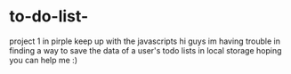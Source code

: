 # to-do-list-
project 1 in pirple keep up with the javascripts
hi guys im having trouble in finding a way to save the data of a user's todo lists in local storage 
hoping you can help me :)
